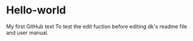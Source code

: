 # Hello-world
My first GitHub text
To test the edit fuction before editing dk's readme file and user manual.
